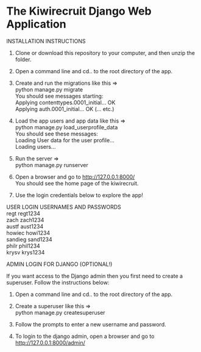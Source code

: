 # The Kiwirecruit Django Web Application

INSTALLATION INSTRUCTIONS

1. Clone or download this repository to your computer, and then unzip the folder.

2. Open a command line and cd.. to the root directory of the app.

3. Create and run the migrations like this =>
   <br>python manage.py migrate
   <br>You should see messages starting:
   <br>Applying contenttypes.0001_initial... OK
   <br>Applying auth.0001_initial... OK (... etc.)

3. Load the app users and app data like this =>
   <br>python manage.py load_userprofile_data
   <br>You should see these messages:
   <br>Loading User data for the user profile...
   <br>Loading users...

4. Run the server =>
   <br>python manage.py runserver

5. Open a browser and go to http://127.0.0.1:8000/
   <br>You should see the home page of the kiwirecruit.

6. Use the login credentials below to explore the app!

USER LOGIN USERNAMES AND PASSWORDS
<br>regt	regt1234
<br>zach	zach1234
<br>austf	aust1234
<br>howiec	howi1234
<br>sandieg	sand1234
<br>philr	phil1234
<br>krysv	krys1234

ADMIN LOGIN FOR DJANGO (OPTIONAL!)

If you want access to the Django admin then you first need to create a superuser. Follow the instructions below:

1. Open a command line and cd.. to the root directory of the app.

2. Create a superuser like this =>
   <br>python manage.py createsuperuser

3. Follow the prompts to enter a new username and password.

4. To login to the django admin, open a browser and go to http://127.0.0.1:8000/admin/
